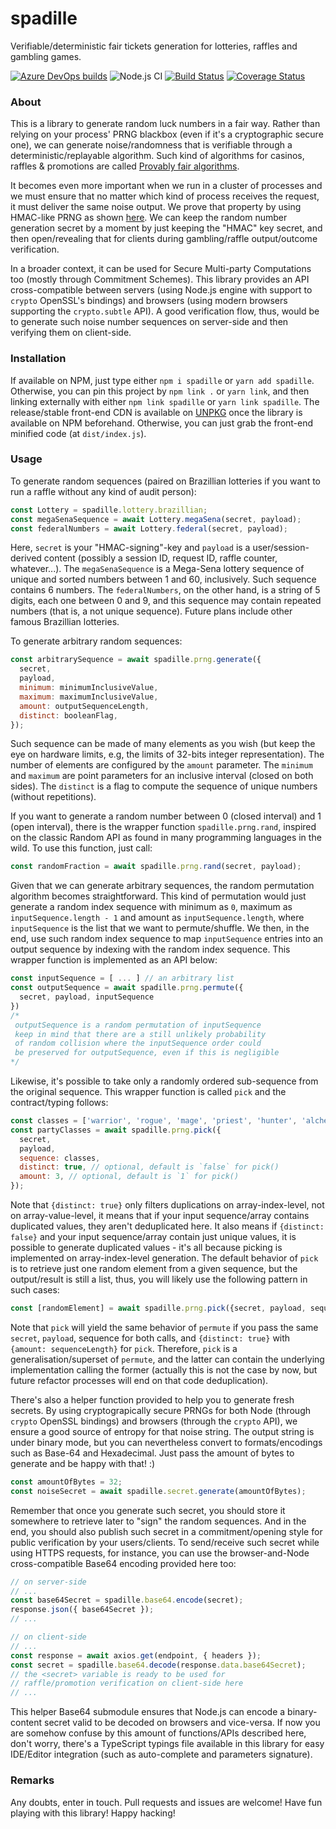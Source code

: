 # spadille

Verifiable/deterministic fair tickets generation for lotteries, raffles and gambling games.

[![Azure DevOps builds](https://img.shields.io/azure-devops/build/marcoonroad/207dab13-7b85-4ce0-a62d-9af3ea14f98d/2?label=azure%20devops&logo=azure-devops)](https://dev.azure.com/marcoonroad/marcoonroad/_build?definitionId=2&_a=summary)
![Node.js CI](https://github.com/marcoonroad/spadille/workflows/Node.js%20CI/badge.svg)
[![Build Status](https://travis-ci.com/marcoonroad/spadille.svg?branch=master)](https://travis-ci.com/marcoonroad/spadille)
[![Coverage Status](https://coveralls.io/repos/github/marcoonroad/spadille/badge.svg?branch=master)](https://coveralls.io/github/marcoonroad/spadille?branch=master)

### About

This is a library to generate random luck numbers in a fair way. Rather than relying
on your process' PRNG blackbox (even if it's a cryptographic secure one), we can generate
noise/randomness that is verifiable through a deterministic/replayable algorithm. Such
kind of algorithms for casinos, raffles & promotions are called [Provably fair algorithms][1].

It becomes even more important when we run in a cluster of processes and we must ensure
that no matter which kind of process receives the request, it must deliver the same noise
output. We prove that property by using HMAC-like PRNG as shown [here][2]. We can keep
the random number generation secret by a moment by just keeping the "HMAC" key secret, and
then open/revealing that for clients during gambling/raffle output/outcome verification.

In a broader context, it can be used for Secure Multi-party Computations too (mostly through
Commitment Schemes). This library provides an API cross-compatible between servers (using Node.js
engine with support to `crypto` OpenSSL's bindings) and browsers (using modern browsers supporting
the `crypto.subtle` API). A good verification flow, thus, would be to generate such noise number
sequences on server-side and then verifying them on client-side.

### Installation

If available on NPM, just type either `npm i spadille` or `yarn add spadille`. Otherwise,
you can pin this project by `npm link .` or `yarn link`, and then linking externally with
either `npm link spadille` or `yarn link spadille`. The release/stable front-end CDN is
available on [UNPKG][3] once the library is available on NPM beforehand. Otherwise, you can just
grab the front-end minified code (at `dist/index.js`).

### Usage

To generate random sequences (paired on Brazillian lotteries if you want to run a raffle without
any kind of audit person):

```javascript
const Lottery = spadille.lottery.brazillian;
const megaSenaSequence = await Lottery.megaSena(secret, payload);
const federalNumbers = await Lottery.federal(secret, payload);
```

Here, `secret` is your "HMAC-signing"-key and `payload` is a user/session-derived content (possibly
a session ID, request ID, raffle counter, whatever...). The `megaSenaSequence` is a Mega-Sena lottery
sequence of unique and sorted numbers between 1 and 60, inclusively. Such sequence contains 6 numbers.
The `federalNumbers`, on the other hand, is a string of 5 digits, each one between 0 and 9, and this
sequence may contain repeated numbers (that is, a not unique sequence). Future plans include other famous Brazillian lotteries.

To generate arbitrary random sequences:

```javascript
const arbitrarySequence = await spadille.prng.generate({
  secret,
  payload,
  minimum: minimumInclusiveValue,
  maximum: maximumInclusiveValue,
  amount: outputSequenceLength,
  distinct: booleanFlag,
});
```

Such sequence can be made of many elements as you wish (but keep the eye on hardware limits, e.g,
the limits of 32-bits integer representation). The number of elements are configured by the `amount`
parameter. The `minimum` and `maximum` are point parameters for an inclusive interval (closed on
both sides). The `distinct` is a flag to compute the sequence of unique numbers (without repetitions).

If you want to generate a random number between 0 (closed interval) and 1 (open interval), there
is the wrapper function `spadille.prng.rand`, inspired on the classic Random API as found in
many programming languages in the wild. To use this function, just call:

```javascript
const randomFraction = await spadille.prng.rand(secret, payload);
```

Given that we can generate arbitrary sequences, the random permutation algorithm becomes
straightforward. This kind of permutation would just generate a random index sequence with
minimum as `0`, maximum as `inputSequence.length - 1` and amount as `inputSequence.length`,
where `inputSequence` is the list that we want to permute/shuffle. We then, in the end, use
such random index sequence to map `inputSequence` entries into an output sequence by indexing
with the random index sequence. This wrapper function is implemented as an API below:

```javascript
const inputSequence = [ ... ] // an arbitrary list
const outputSequence = await spadille.prng.permute({
  secret, payload, inputSequence
})
/*
 outputSequence is a random permutation of inputSequence
 keep in mind that there are a still unlikely probability
 of random collision where the inputSequence order could
 be preserved for outputSequence, even if this is negligible
*/
```

Likewise, it's possible to take only a randomly ordered sub-sequence from the
original sequence. This wrapper function is called `pick` and the contract/typing
follows:

```javascript
const classes = ['warrior', 'rogue', 'mage', 'priest', 'hunter', 'alchemist'];
const partyClasses = await spadille.prng.pick({
  secret,
  payload,
  sequence: classes,
  distinct: true, // optional, default is `false` for pick()
  amount: 3, // optional, default is `1` for pick()
});
```

Note that `{distinct: true}` only filters duplications on array-index-level, not
on array-value-level, it means that if your input sequence/array contains duplicated
values, they aren't deduplicated here. It also means if `{distinct: false}` and your
input sequence/array contain just unique values, it is possible to generate duplicated
values - it's all because picking is implemented on array-index-level generation.
The default behavior of `pick` is to retrieve just one random element from a given
sequence, but the output/result is still a list, thus, you will likely use the
following pattern in such cases:

```javascript
const [randomElement] = await spadille.prng.pick({secret, payload, sequence});
```

Note that `pick` will yield the same behavior of `permute` if you pass the same
`secret`, `payload`, sequence for both calls, and `{distinct: true}` with
`{amount: sequenceLength}` for `pick`. Therefore, `pick` is a generalisation/superset
of `permute`, and the latter can contain the underlying implementation calling the
former (actually this is not the case by now, but future refactor processes will end
on that code deduplication).

There's also a helper function provided to help you to generate fresh secrets.
By using cryptograpically secure PRNGs for both Node (through `crypto` OpenSSL
bindings) and browsers (through the `crypto` API), we ensure a good source of
entropy for that noise string. The output string is under binary mode, but you
can nevertheless convert to formats/encodings such as Base-64 and Hexadecimal.
Just pass the amount of bytes to generate and be happy with that! :)

```javascript
const amountOfBytes = 32;
const noiseSecret = await spadille.secret.generate(amountOfBytes);
```

Remember that once you generate such secret, you should store it somewhere
to retrieve later to "sign" the random sequences. And in the end, you should
also publish such secret in a commitment/opening style for public verification
by your users/clients. To send/receive such secret while using HTTPS requests, for
instance, you can use the browser-and-Node cross-compatible Base64 encoding provided
here too:

```javascript
// on server-side
// ...
const base64Secret = spadille.base64.encode(secret);
response.json({ base64Secret });
// ...

// on client-side
// ...
const response = await axios.get(endpoint, { headers });
const secret = spadille.base64.decode(response.data.base64Secret);
// the <secret> variable is ready to be used for
// raffle/promotion verification on client-side here
// ...
```

This helper Base64 submodule ensures that Node.js can encode a binary-content secret
valid to be decoded on browsers and vice-versa. If now you are somehow confuse by this
amount of functions/APIs described here, don't worry, there's a TypeScript typings
file available in this library for easy IDE/Editor integration (such as
auto-complete and parameters signature).


### Remarks

Any doubts, enter in touch.
Pull requests and issues are welcome! Have fun playing with this library! Happy hacking!

[1]: https://en.wikipedia.org/wiki/Provably_fair
[2]: https://cryptogambling.org/whitepapers/provably-fair-algorithms.pdf
[3]: https://unpkg.com/spadille/dist/index.js
